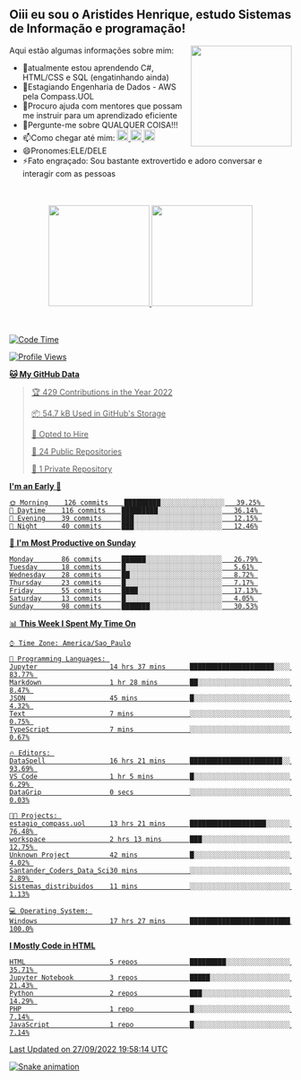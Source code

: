 ## Oiii eu sou o Aristides Henrique, estudo Sistemas de Informação e programação!

<div >
Aqui estão algumas informações sobre mim:<img align="right" height="180em" src="https://user-images.githubusercontent.com/97318481/177042589-45d62122-82a9-4a32-b3a7-87b322825b2f.png">
</div>

- 🌱atualmente estou aprendendo C#, HTML/CSS e SQL (engatinhando ainda)
- 👯Estagiando Engenharia de Dados - AWS pela Compass.UOL
- 🤔Procuro ajuda com mentores que possam me instruir para um aprendizado eficiente
- 💬Pergunte-me sobre QUALQUER COISA!!!
- 📫Como chegar até mim:
  <a href="https://www.instagram.com/aryhenry/" target="_blank">
  <img src="https://img.shields.io/badge/-Instagram-%23E4405F?style=for-the-badge&logo=instagram&logoColor=black" height="20px">
  </a>
  <a href="https://www.linkedin.com/in/aristides-henrique/" target="_blank">
  <img src="https://img.shields.io/badge/-LinkedIn-%230077B5?style=for-the-badge&logo=linkedin&logoColor=black" height="20px">
  </a> 
  <a href="mailto:arihenriqueuna@gmail.com">
  <img src="https://img.shields.io/badge/-Gmail-%23333?style=for-the-badge&logo=gmail&logoColor=white" height="20px">
  </a>
- 😄Pronomes:ELE/DELE
- ⚡Fato engraçado: Sou bastante extrovertido e adoro conversar e interagir com as pessoas
<br/>
<br/>
<div align="center">
  <a href="https://github.com/arihenrique">
  <img height="180em" src="https://github-readme-stats.vercel.app/api?username=arihenrique&show_icons=true&theme=dracula&include_all_commits=true&count_private=true"/>
  <img height="180em" src="https://github-readme-stats.vercel.app/api/top-langs/?username=arihenrique&layout=compact&langs_count=7&theme=dracula"/>
</div><br/><br/>

<!--START_SECTION:waka-->
![Code Time](http://img.shields.io/badge/Code%20Time-131%20hrs%2042%20mins-blue)

![Profile Views](http://img.shields.io/badge/Profile%20Views-17-blue)

**🐱 My GitHub Data** 

> 🏆 429 Contributions in the Year 2022
 > 
> 📦 54.7 kB Used in GitHub's Storage 
 > 
> 💼 Opted to Hire
 > 
> 📜 24 Public Repositories 
 > 
> 🔑 1 Private Repository 
 > 
**I'm an Early 🐤** 

```text
🌞 Morning    126 commits    █████████░░░░░░░░░░░░░░░░   39.25% 
🌇 Daytime    116 commits    █████████░░░░░░░░░░░░░░░░   36.14% 
🌃 Evening    39 commits     ███░░░░░░░░░░░░░░░░░░░░░░   12.15% 
🌙 Night      40 commits     ███░░░░░░░░░░░░░░░░░░░░░░   12.46%

```
📅 **I'm Most Productive on Sunday** 

```text
Monday       86 commits     ██████░░░░░░░░░░░░░░░░░░░   26.79% 
Tuesday      18 commits     █░░░░░░░░░░░░░░░░░░░░░░░░   5.61% 
Wednesday    28 commits     ██░░░░░░░░░░░░░░░░░░░░░░░   8.72% 
Thursday     23 commits     █░░░░░░░░░░░░░░░░░░░░░░░░   7.17% 
Friday       55 commits     ████░░░░░░░░░░░░░░░░░░░░░   17.13% 
Saturday     13 commits     █░░░░░░░░░░░░░░░░░░░░░░░░   4.05% 
Sunday       98 commits     ███████░░░░░░░░░░░░░░░░░░   30.53%

```


📊 **This Week I Spent My Time On** 

```text
⌚︎ Time Zone: America/Sao_Paulo

💬 Programming Languages: 
Jupyter                  14 hrs 37 mins      █████████████████████░░░░   83.77% 
Markdown                 1 hr 28 mins        ██░░░░░░░░░░░░░░░░░░░░░░░   8.47% 
JSON                     45 mins             █░░░░░░░░░░░░░░░░░░░░░░░░   4.32% 
Text                     7 mins              ░░░░░░░░░░░░░░░░░░░░░░░░░   0.75% 
TypeScript               7 mins              ░░░░░░░░░░░░░░░░░░░░░░░░░   0.67%

🔥 Editors: 
DataSpell                16 hrs 21 mins      ███████████████████████░░   93.69% 
VS Code                  1 hr 5 mins         █░░░░░░░░░░░░░░░░░░░░░░░░   6.29% 
DataGrip                 0 secs              ░░░░░░░░░░░░░░░░░░░░░░░░░   0.03%

🐱‍💻 Projects: 
estagio_compass.uol      13 hrs 21 mins      ███████████████████░░░░░░   76.48% 
workspace                2 hrs 13 mins       ███░░░░░░░░░░░░░░░░░░░░░░   12.75% 
Unknown Project          42 mins             █░░░░░░░░░░░░░░░░░░░░░░░░   4.02% 
Santander_Coders_Data_Sci30 mins             ░░░░░░░░░░░░░░░░░░░░░░░░░   2.89% 
Sistemas_distribuidos    11 mins             ░░░░░░░░░░░░░░░░░░░░░░░░░   1.13%

💻 Operating System: 
Windows                  17 hrs 27 mins      █████████████████████████   100.0%

```

**I Mostly Code in HTML** 

```text
HTML                     5 repos             █████████░░░░░░░░░░░░░░░░   35.71% 
Jupyter Notebook         3 repos             █████░░░░░░░░░░░░░░░░░░░░   21.43% 
Python                   2 repos             ███░░░░░░░░░░░░░░░░░░░░░░   14.29% 
PHP                      1 repo              █░░░░░░░░░░░░░░░░░░░░░░░░   7.14% 
JavaScript               1 repo              █░░░░░░░░░░░░░░░░░░░░░░░░   7.14%

```



 Last Updated on 27/09/2022 19:58:14 UTC
<!--END_SECTION:waka-->

![Snake animation](https://github.com/arihenrique/arihenrique/blob/output/github-contribution-grid-snake.svg)
